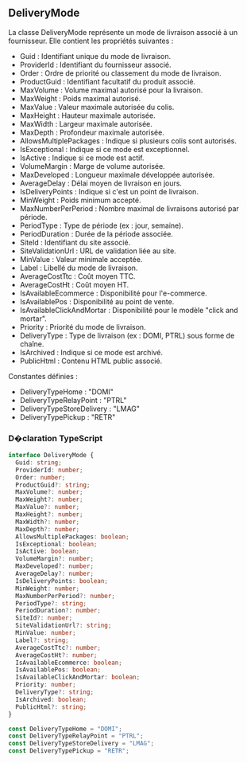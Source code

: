 ﻿## DeliveryMode

La classe DeliveryMode représente un mode de livraison associé à un fournisseur. Elle contient les propriétés suivantes :

- Guid : Identifiant unique du mode de livraison.
- ProviderId : Identifiant du fournisseur associé.
- Order : Ordre de priorité ou classement du mode de livraison.
- ProductGuid : Identifiant facultatif du produit associé.
- MaxVolume : Volume maximal autorisé pour la livraison.
- MaxWeight : Poids maximal autorisé.
- MaxValue : Valeur maximale autorisée du colis.
- MaxHeight : Hauteur maximale autorisée.
- MaxWidth : Largeur maximale autorisée.
- MaxDepth : Profondeur maximale autorisée.
- AllowsMultiplePackages : Indique si plusieurs colis sont autorisés.
- IsExceptional : Indique si ce mode est exceptionnel.
- IsActive : Indique si ce mode est actif.
- VolumeMargin : Marge de volume autorisée.
- MaxDeveloped : Longueur maximale développée autorisée.
- AverageDelay : Délai moyen de livraison en jours.
- IsDeliveryPoints : Indique si c'est un point de livraison.
- MinWeight : Poids minimum accepté.
- MaxNumberPerPeriod : Nombre maximal de livraisons autorisé par période.
- PeriodType : Type de période (ex : jour, semaine).
- PeriodDuration : Durée de la période associée.
- SiteId : Identifiant du site associé.
- SiteValidationUrl : URL de validation liée au site.
- MinValue : Valeur minimale acceptée.
- Label : Libellé du mode de livraison.
- AverageCostTtc : Coût moyen TTC.
- AverageCostHt : Coût moyen HT.
- IsAvailableEcommerce : Disponibilité pour l'e-commerce.
- IsAvailablePos : Disponibilité au point de vente.
- IsAvailableClickAndMortar : Disponibilité pour le modèle "click and mortar".
- Priority : Priorité du mode de livraison.
- DeliveryType : Type de livraison (ex : DOMI, PTRL) sous forme de chaîne.
- IsArchived : Indique si ce mode est archivé.
- PublicHtml : Contenu HTML public associé.

Constantes définies :
- DeliveryTypeHome : "DOMI"
- DeliveryTypeRelayPoint : "PTRL"
- DeliveryTypeStoreDelivery : "LMAG"
- DeliveryTypePickup : "RETR"

### D�claration TypeScript
```typescript
interface DeliveryMode {
  Guid: string;
  ProviderId: number;
  Order: number;
  ProductGuid?: string;
  MaxVolume?: number;
  MaxWeight?: number;
  MaxValue?: number;
  MaxHeight?: number;
  MaxWidth?: number;
  MaxDepth?: number;
  AllowsMultiplePackages: boolean;
  IsExceptional: boolean;
  IsActive: boolean;
  VolumeMargin?: number;
  MaxDeveloped?: number;
  AverageDelay?: number;
  IsDeliveryPoints: boolean;
  MinWeight: number;
  MaxNumberPerPeriod?: number;
  PeriodType?: string;
  PeriodDuration?: number;
  SiteId?: number;
  SiteValidationUrl?: string;
  MinValue: number;
  Label?: string;
  AverageCostTtc?: number;
  AverageCostHt?: number;
  IsAvailableEcommerce: boolean;
  IsAvailablePos: boolean;
  IsAvailableClickAndMortar: boolean;
  Priority: number;
  DeliveryType?: string;
  IsArchived: boolean;
  PublicHtml?: string;
}

const DeliveryTypeHome = "DOMI";
const DeliveryTypeRelayPoint = "PTRL";
const DeliveryTypeStoreDelivery = "LMAG";
const DeliveryTypePickup = "RETR";
```